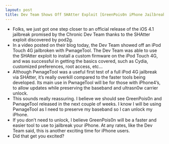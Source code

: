 ```yaml
---
layout: post
title: Dev Team Shows Off SHAtter Exploit [GreenPois0n iPhone Jailbreak on Its Way]
---
```

* Folks, we just got one step closer to an official release of the iOS 4.1 jailbreak promised by the Chronic Dev Team thanks to the SHAtter exploit discovered by pod2g.
* In a video posted on their blog today, the Dev Team showed off an iPod Touch 4G jailbroken with PwnageTool. The Dev Team was able to use the SHAtter exploit to install a custom firmware on the iPod Touch 4G, and was successful in getting the basics covered, such as Cydia, customized preferences, root access, etc…
* Although PwnageTool was a useful first test of a full iPod 4G jailbreak via SHAtter, it’s really overkill compared to the faster tools being developed. Its main use in PwnageTool will be for those with iPhone4’s, to allow updates while preserving the baseband and ultrasn0w carrier unlock.
* This sounds really reassuring. I believe we should see GreenPois0n and PwnageTool released in the next couple of weeks. I know I will be using PwnageTool as I need to preserve my baseband so I can unlock my iPhone.
* If you don’t need to unlock, I believe GreenPois0n will be a faster and easier tool to use to jailbreak your iPhone. At any rates, like the Dev Team said, this is another exciting time for iPhone users.
* Did that get you excited?

